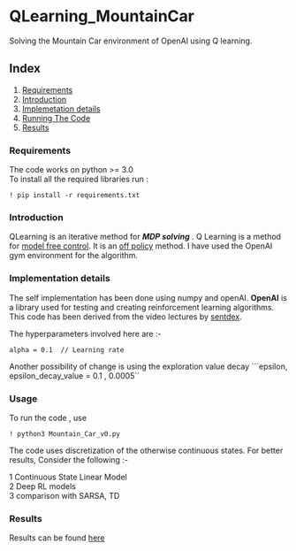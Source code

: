 # QLearning_MountainCar
Solving the Mountain Car environment of OpenAI using Q learning.
## Index
1) [Requirements](#requirements)
2) [Introduction](#introduction)
3) [Implemetation details](#implementation-details)
3) [Running The Code](#usage)
4) [Results](#results)
### Requirements 
The code works on python >= 3.0  
To install all the required libraries run :

```
! pip install -r requirements.txt
```

### Introduction
QLearning is an iterative method for ***MDP solving*** . Q Learning is a method for [model free control](http://web.stanford.edu/class/cs234/CS234Win2019/slides/lecture4_postclass.pdf). It is an [off policy](https://towardsdatascience.com/on-policy-v-s-off-policy-learning-75089916bc2f) method. I have used the OpenAI gym environment for the algorithm.

### Implementation details
The self implementation has been done using numpy and openAI. **OpenAI** is a library used for testing and creating reinforcement learning algorithms. This code has been derived from the video lectures by [sentdex](https://www.youtube.com/watch?v=yMk_XtIEzH8&list=PLQVvvaa0QuDezJFIOU5wDdfy4e9vdnx-7).

The hyperparameters involved here are :-
```
alpha = 0.1  // Learning rate
```
Another possibility of change is using the exploration value decay
```epsilon, epsilon_decay_value = 0.1 , 0.0005``

### Usage
To run the code , use
```
! python3 Mountain_Car_v0.py
```
The code uses discretization of the otherwise continuous states. For better results, Consider the following :-

1 Continuous State Linear Model <br>
2 Deep RL models <br>
3 comparison with SARSA, TD

### Results
Results can be found [here](Results/)
